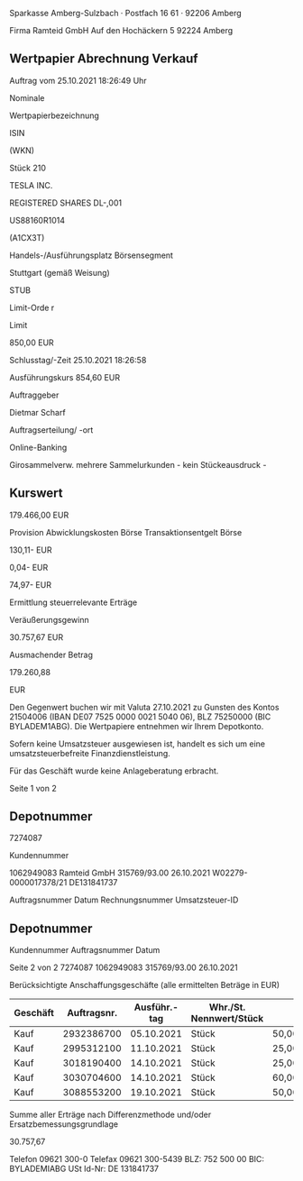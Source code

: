 <!-- image -->

Sparkasse Amberg-Sulzbach · Postfach 16 61 · 92206 Amberg

Firma Ramteid GmbH Auf den Hochäckern 5 92224 Amberg

## Wertpapier Abrechnung Verkauf

Auftrag vom 25.10.2021 18:26:49 Uhr

Nominale

Wertpapierbezeichnung

ISIN

(WKN)

Stück 210

TESLA INC.

REGISTERED SHARES DL-,001

US88160R1014

(A1CX3T)

Handels-/Ausführungsplatz Börsensegment

Stuttgart (gemäß Weisung)

STUB

Limit-Orde r

Limit

850,00 EUR

Schlusstag/-Zeit 25.10.2021 18:26:58

Ausführungskurs 854,60 EUR

Auftraggeber

Dietmar Scharf

Auftragserteilung/ -ort

Online-Banking

Girosammelverw. mehrere Sammelurkunden - kein Stückeausdruck -

## Kurswert

179.466,00 EUR

Provision Abwicklungskosten Börse Transaktionsentgelt Börse

130,11- EUR

0,04- EUR

74,97- EUR

Ermittlung steuerrelevante Erträge

Veräußerungsgewinn

30.757,67 EUR

Ausmachender Betrag

179.260,88

EUR

Den Gegenwert buchen wir mit Valuta 27.10.2021 zu Gunsten des Kontos 21504006 (IBAN DE07 7525 0000 0021 5040 06), BLZ 75250000 (BIC BYLADEM1ABG). Die Wertpapiere entnehmen wir Ihrem Depotkonto.

Sofern keine Umsatzsteuer ausgewiesen ist, handelt es sich um eine umsatzsteuerbefreite Finanzdienstleistung.

Für das Geschäft wurde keine Anlageberatung erbracht.

Seite 1 von 2

## Depotnummer

7274087

Kundennummer

1062949083 Ramteid GmbH 315769/93.00 26.10.2021 W02279-0000017378/21 DE131841737

Auftragsnummer Datum Rechnungsnummer Umsatzsteuer-ID

<!-- image -->

## Depotnummer

Kundennummer Auftragsnummer Datum

Seite 2 von 2 7274087 1062949083 315769/93.00 26.10.2021

Berücksichtigte Anschaffungsgeschäfte (alle ermittelten Beträge in EUR)

| Geschäft   |   Auftragsnr. | Ausführ.-tag   | Whr./St. Nennwert/Stück   |         | AS-Kosten   | Erlös     | ant. Ergebnis   |     |
|------------|---------------|----------------|---------------------------|---------|-------------|-----------|-----------------|-----|
| Kauf       |    2932386700 | 05.10.2021     | Stück                     | 50,0000 | 33.939,59-  | 42.681,16 | 8.741,57        | (D) |
| Kauf       |    2995312100 | 11.10.2021     | Stück                     | 25,0000 | 16.969,03-  | 21.340,58 | 4.371,55        | (D) |
| Kauf       |    3018190400 | 14.10.2021     | Stück                     | 25,0000 | 17.609,65-  | 21.340,58 | 3.730,93        | (D) |
| Kauf       |    3030704600 | 14.10.2021     | Stück                     | 60,0000 | 42.312,65-  | 51.217,39 | 8.904,74        | (D) |
| Kauf       |    3088553200 | 19.10.2021     | Stück                     | 50,0000 | 37.672,29-  | 42.681,17 | 5.008,88        | (D) |

Summe aller Erträge nach Differenzmethode und/oder Ersatzbemessungsgrundlage

30.757,67

Telefon 09621 300-0 Telefax 09621 300-5439 BLZ: 752 500 00 BIC: BYLADEMIABG USt Id-Nr: DE 131841737